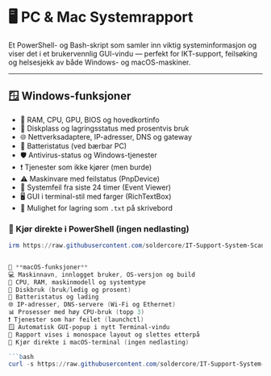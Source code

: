 # 🖥️ PC & Mac Systemrapport

Et PowerShell- og Bash-skript som samler inn viktig systeminformasjon og viser det i et brukervennlig GUI-vindu — perfekt for IKT-support, feilsøking og helsesjekk av både Windows- og macOS-maskiner.

---

## 🪟 Windows-funksjoner

- 🧠 RAM, CPU, GPU, BIOS og hovedkortinfo  
- 💽 Diskplass og lagringsstatus med prosentvis bruk  
- 🌐 Nettverksadaptere, IP-adresser, DNS og gateway  
- 🔋 Batteristatus (ved bærbar PC)  
- 🛡️ Antivirus-status og Windows-tjenester  
- ❗ Tjenester som ikke kjører (men burde)  
- ⚠️ Maskinvare med feilstatus (PnpDevice)  
- 🧾 Systemfeil fra siste 24 timer (Event Viewer)  
- 🖥️ GUI i terminal-stil med farger (RichTextBox)  
- 💾 Mulighet for lagring som `.txt` på skrivebord

### 🚀 Kjør direkte i PowerShell (ingen nedlasting)

```powershell
irm https://raw.githubusercontent.com/soldercore/IT-Support-System-Scanner/main/main.ps1 | iex


🍏 **macOS-funksjoner**  
💻 Maskinnavn, innlogget bruker, OS-versjon og build  
🧠 CPU, RAM, maskinmodell og systemtype  
💽 Diskbruk (bruk/ledig og prosent)  
🔋 Batteristatus og lading  
🌐 IP-adresser, DNS-servere (Wi-Fi og Ethernet)  
📊 Prosesser med høy CPU-bruk (topp 3)  
❗ Tjenester som har feilet (launchctl)  
🪟 Automatisk GUI-popup i nytt Terminal-vindu  
🧾 Rapport vises i monospace layout og slettes etterpå  
🚀 Kjør direkte i macOS-terminal (ingen nedlasting)

```bash
curl -s https://raw.githubusercontent.com/soldercore/IT-Support-System-Scanner/main/mac-systemrapport.sh | b
